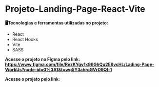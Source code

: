 # Projeto-Landing-Page-React-Vite
 **🖥️Tecnologias e ferramentas utilizadas no projeto:**
* React
* React Hooks
* Vite
* SASS

**Acesse o projeto no Figma pelo link: https://www.figma.com/file/RezKYgv1x99GhQu2E9vcHL/Lading-Page-WorkUs?node-id=0%3A1&t=wq5Y3ahroGVrD9Ql-1**


**Acesse o projeto pelo link:** 

